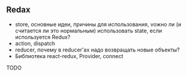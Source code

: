 ## Redax
* store, основные идеи, причины для использования, vожно ли (и считается ли это нормальным) использовать state, если используется Redux?
* action, dispatch
* reducer, почему в reducer'ax надо возвращать новые объекты?
* Библиотека react-redux, Provider, connect

TODO